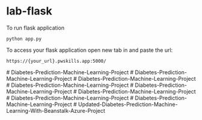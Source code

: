 # lab-flask

<!-- ![image](https://user-images.githubusercontent.com/115451707/196919992-edcfea8b-e3f6-4f35-9398-43be66b5622d.png) -->


To run flask application 

```
python app.py
```


To access your flask application open new tab in and paste the url:
```
https://{your_url}.pwskills.app:5000/
```
#   D i a b e t e s - P r e d i c t i o n - M a c h i n e - L e a r n i n g - P r o j e c t  
 #   D i a b e t e s - P r e d i c t i o n - M a c h i n e - L e a r n i n g - P r o j e c t  
 #   D i a b e t e s - P r e d i c t i o n - M a c h i n e - L e a r n i n g - P r o j e c t  
 #   D i a b e t e s - P r e d i c t i o n - M a c h i n e - L e a r n i n g - P r o j e c t  
 #   D i a b e t e s - P r e d i c t i o n - M a c h i n e - L e a r n i n g - P r o j e c t  
 #   D i a b e t e s - P r e d i c t i o n - M a c h i n e - L e a r n i n g - P r o j e c t  
 #   D i a b e t e s - P r e d i c t i o n - M a c h i n e - L e a r n i n g - P r o j e c t  
 #   D i a b e t e s - P r e d i c t i o n - M a c h i n e - L e a r n i n g - P r o j e c t  
 #   U p d a t e d - D i a b e t e s - P r e d i c t i o n - M a c h i n e - L e a r n i n g - W i t h - B e a n s t a l k - A z u r e - P r o j e c t  
 